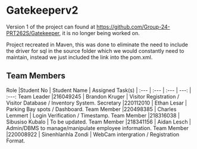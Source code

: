 # Gatekeeperv2 #

Version 1 of the project can found at https://github.com/Group-24-PRT262S/Gatekeeper, it is no longer being worked on.

Project recreated in Maven, this was done to eliminate the need to include the driver for sql in the source folder which we would constantly need to maintain, instead we just included the link into the pom.xml.

## Team Members ##

Role |Student No | Student Name | Assigned Task(s)
| :--- | :--- | :--- | ---: | :---:
Team Leader |216049245 | Brandon Kruger | Visitor Registration / Visitor Database / Inventory System.
Secretary |220112010  | Ethan Lesar | Parking Bay spots / Dashboard.
Team Member |220498385  | Charles Lemmert | Login Verification / Timestamp.
Team Member |218316038  | Sibusiso Kubalo | To be updated.
Team Member |218341156  | Aidan Lesch | Admin/DBMS to manage/manipulate employee information.
Team Member |220008922  | Sinenhlanhla Zondi | WebCam intergration / Registration Format.


